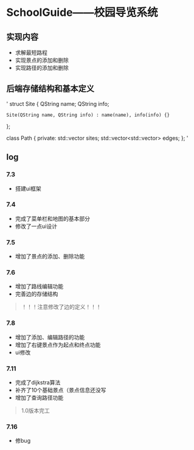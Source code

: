 # SchoolGuide——校园导览系统
## 实现内容
* 求解最短路程
* 实现景点的添加和删除
* 实现路径的添加和删除
## 后端存储结构和基本定义
'
struct Site
{
    QString name;
    QString info;

    Site(QString name, QString info) : name(name), info(info) {}
};

class Path {
private:
    std::vector<Site> sites;
    std::vector<std::vector<int>> edges;
};
'  

## log
### 7.3
* 搭建ui框架

### 7.4
* 完成了菜单栏和地图的基本部分
* 修改了一点ui设计

### 7.5
* 增加了景点的添加、删除功能

### 7.6
* 增加了路线编辑功能
* 完善边的存储结构
> ！！！注意修改了边的定义！！！

### 7.8
* 增加了添加、编辑路径的功能
* 增加了右键景点作为起点和终点功能
* ui修改

### 7.11
* 完成了dijkstra算法
* 补齐了10个基础景点（景点信息还没写
* 增加了查询路径功能
> 1.0版本完工

### 7.16
* 修bug
